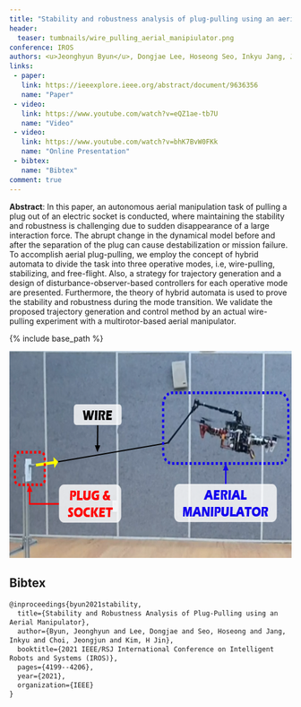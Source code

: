 ```yaml
---
title: "Stability and robustness analysis of plug-pulling using an aerial manipulator  "
header:
  teaser: tumbnails/wire_pulling_aerial_manipiulator.png
conference: IROS
authors: <u>Jeonghyun Byun</u>, Dongjae Lee, Hoseong Seo, Inkyu Jang, Jeongjun Choi, and H. Jin Kim
links:
 - paper: 
   link: https://ieeexplore.ieee.org/abstract/document/9636356
   name: "Paper"
 - video:
   link: https://www.youtube.com/watch?v=eQZ1ae-tb7U
   name: "Video"
 - video:
   link: https://www.youtube.com/watch?v=bhK7BvW0FKk
   name: "Online Presentation"
 - bibtex: 
   name: "Bibtex"
comment: true
---
```


**Abstract**: In this paper, an autonomous aerial manipulation task of pulling a plug out of an electric socket is conducted, where maintaining the stability and robustness is challenging due to sudden disappearance of a large interaction force. The abrupt change in the dynamical model before and after the separation of the plug can cause destabilization or mission failure. To accomplish aerial plug-pulling, we employ the concept of hybrid automata to divide the task into three operative modes, i.e, wire-pulling, stabilizing, and free-flight. Also, a strategy for trajectory generation and a design of disturbance-observer-based controllers for each operative mode are presented. Furthermore, the theory of hybrid automata is used to prove the stability and robustness during the mode transition. We validate the proposed trajectory generation and control method by an actual wire-pulling experiment with a multirotor-based aerial manipulator.

{% include base_path %}


<center><img src="/images/tumbnails/wire_pulling_aerial_manipiulator.png" width="649" height="369"></center>


## Bibtex <a id="bibtex"></a>
```
@inproceedings{byun2021stability,
  title={Stability and Robustness Analysis of Plug-Pulling using an Aerial Manipulator},
  author={Byun, Jeonghyun and Lee, Dongjae and Seo, Hoseong and Jang, Inkyu and Choi, Jeongjun and Kim, H Jin},
  booktitle={2021 IEEE/RSJ International Conference on Intelligent Robots and Systems (IROS)},
  pages={4199--4206},
  year={2021},
  organization={IEEE}
}
```
